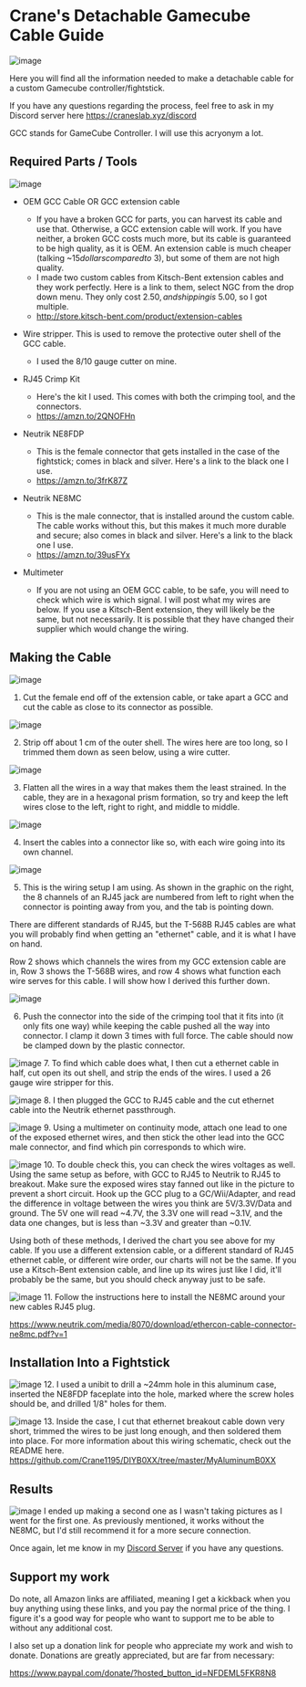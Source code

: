 # Crane's Detachable Gamecube Cable Guide
![image](https://i.imgur.com/GE0oSzS.jpg)

Here you will find all the information needed to make a detachable cable for a custom Gamecube controller/fightstick.

If you have any questions regarding the process, feel free to ask in my Discord server here https://craneslab.xyz/discord

GCC stands for GameCube Controller. I will use this acryonym a lot.

## Required Parts / Tools
![image](https://i.imgur.com/d0LrhKp.jpg)

- OEM GCC Cable OR GCC extension cable
    - If you have a broken GCC for parts, you can harvest its cable and use that. Otherwise, a GCC extension cable will work. If you have neither, a broken GCC costs much more, but its cable is guaranteed to be high quality, as it is OEM. An extension cable is much cheaper (talking ~$15 dollars compared to ~$3), but some of them are not high quality.
    - I made two custom cables from Kitsch-Bent extension cables and they work perfectly. Here is a link to them, select NGC from the drop down menu. They only cost $2.50, and shipping is ~$5.00, so I got multiple.
    - http://store.kitsch-bent.com/product/extension-cables

- Wire stripper. This is used to remove the protective outer shell of the GCC cable.
    - I used the 8/10 gauge cutter on mine.

- RJ45 Crimp Kit
    - Here's the kit I used. This comes with both the crimping tool, and the connectors.
    - https://amzn.to/2QNOFHn

- Neutrik NE8FDP
    - This is the female connector that gets installed in the case of the fightstick; comes in black and silver. Here's a link to the black one I use.
    - https://amzn.to/3frK87Z

- Neutrik NE8MC
    - This is the male connector, that is installed around the custom cable. The cable works without this, but this makes it much more durable and secure; also comes in black and silver. Here's a link to the black one I use.
    - https://amzn.to/39usFYx

- Multimeter
    - If you are not using an OEM GCC cable, to be safe, you will need to check which wire is which signal. I will post what my wires are below. If you use a Kitsch-Bent extension, they will likely be the same, but not necessarily. It is possible that they have changed their supplier which would change the wiring.

## Making the Cable

![image](https://i.imgur.com/LQqzNMS.png)

1. Cut the female end off of the extension cable, or take apart a GCC and cut the cable as close to its connector as possible.

![image](https://i.imgur.com/5HPw1Qv.png)

2. Strip off about 1 cm of the outer shell. The wires here are too long, so I trimmed them down as seen below, using a wire cutter.

![image](https://i.imgur.com/wFUA6A8.jpg)

3. Flatten all the wires in a way that makes them the least strained. In the cable, they are in a hexagonal prism formation, so try and keep the left wires close to the left, right to right, and middle to middle.

![image](https://i.imgur.com/Pqwgi6K.jpg)

4. Insert the cables into a connector like so, with each wire going into its own channel.

![image](https://i.imgur.com/J3xk5w4.png)

5. This is the wiring setup I am using. As shown in the graphic on the right, the 8 channels of an RJ45 jack are numbered from left to right when the connector is pointing away from you, and the tab is pointing down.

There are different standards of RJ45, but the T-568B RJ45 cables are what you will probably find when getting an "ethernet" cable, and it is what I have on hand.

Row 2 shows which channels the wires from my GCC extension cable are in, Row 3 shows the T-568B wires, and row 4 shows what    function each wire serves for this cable. I will show how I derived this further down.

![image](https://i.imgur.com/se9NOxf.png)

6. Push the connector into the side of the crimping tool that it fits into (it only fits one way) while keeping the cable pushed all the way into connector. I clamp it down 3 times with full force. The cable should now be clamped down by the plastic connector.

![image](https://i.imgur.com/hin4jyK.jpg)
7. To find which cable does what, I then cut a ethernet cable in half, cut open its out shell, and strip the ends of the wires. I used a 26 gauge wire stripper for this.

![image](https://i.imgur.com/3NI6gs5.jpg)
8. I then plugged the GCC to RJ45 cable and the cut ethernet cable into the Neutrik ethernet passthrough.

![image](https://i.imgur.com/6bA8qXR.jpg)
9. Using a multimeter on continuity mode, attach one lead to one of the exposed ethernet wires, and then stick the other lead into the GCC male connector, and find which pin corresponds to which wire.

![image](https://i.imgur.com/xyE5hu6.jpg)
10. To double check this, you can check the wires voltages as well. Using the same setup as before, with GCC to RJ45 to Neutrik to RJ45 to breakout. Make sure the exposed wires stay fanned out like in the picture to prevent a short circuit. Hook up the GCC plug to a GC/Wii/Adapter, and read the difference in voltage between the wires you think are 5V/3.3V/Data and ground. The 5V one will read ~4.7V, the 3.3V one will read ~3.1V, and the data one changes, but is less than ~3.3V and greater than ~0.1V.

Using both of these methods, I derived the chart you see above for my cable. If you use a different extension cable, or a different standard of RJ45 ethernet cable, or different wire order, our charts will not be the same. If you use a Kitsch-Bent extension cable, and line up its wires just like I did, it'll probably be the same, but you should check anyway just to be safe.

![image](https://i.imgur.com/bK22Elt.jpg)
11. Follow the instructions here to install the NE8MC around your new cables RJ45 plug.

https://www.neutrik.com/media/8070/download/ethercon-cable-connector-ne8mc.pdf?v=1

## Installation Into a Fightstick

![image](https://i.imgur.com/IVrTkXu.jpg)
12. I used a unibit to drill a ~24mm hole in this aluminum case, inserted the NE8FDP faceplate into the hole, marked where the screw holes should be, and drilled 1/8" holes for them.

![image](https://i.imgur.com/GIs4zBX.jpg)
13. Inside the case, I cut that ethernet breakout cable down very short, trimmed the wires to be just long enough, and then soldered them into place. For more information about this wiring schematic, check out the README here. https://github.com/Crane1195/DIYB0XX/tree/master/MyAluminumB0XX

## Results
![image](https://i.imgur.com/GE0oSzS.jpg)
I ended up making a second one as I wasn't taking pictures as I went for the first one. As previously mentioned, it works without the NE8MC, but I'd still recommend it for a more secure connection.

Once again, let me know in my [Discord Server](https://craneslab.xyz/discord) if you have any questions.

## Support my work

Do note, all Amazon links are affiliated, meaning I get a kickback when you buy anything using these links, and you pay the normal price of the thing. I figure it's a good way for people who want to support me to be able to without any additional cost.

I also set up a donation link for people who appreciate my work and wish to donate. Donations are greatly appreciated, but are far from necessary:

https://www.paypal.com/donate/?hosted_button_id=NFDEML5FKR8N8
